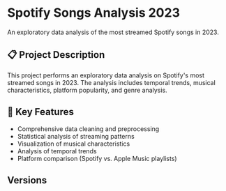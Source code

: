 # Spotify Songs Analysis 2023
An exploratory data analysis of the most streamed Spotify songs in 2023.

## 📋 Project Description
This project performs an exploratory data analysis on Spotify's most streamed songs in 2023. The analysis includes temporal trends, musical characteristics, platform popularity, and genre analysis.

## 🎯 Key Features
- Comprehensive data cleaning and preprocessing
- Statistical analysis of streaming patterns
- Visualization of musical characteristics
- Analysis of temporal trends
- Platform comparison (Spotify vs. Apple Music playlists)












## Versions
### 
